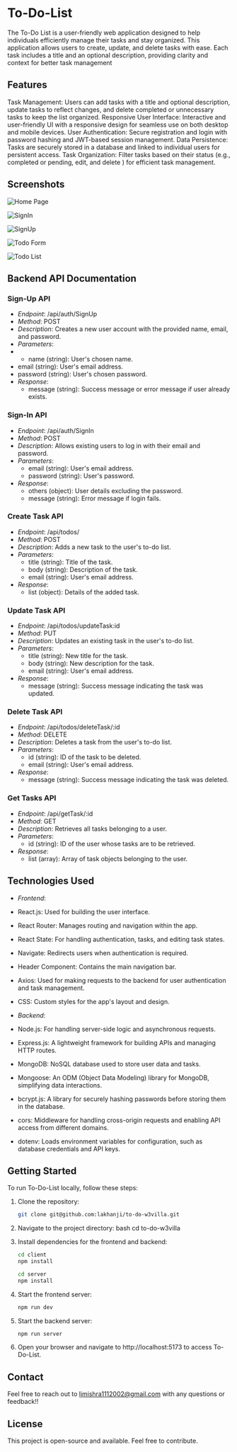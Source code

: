 # To-Do-List

The To-Do List is a user-friendly web application designed to help individuals efficiently manage their tasks and stay organized. This application allows users to create, update, and delete tasks with ease. Each task includes a title and an optional description, providing clarity and context for better task management

## Features

Task Management: Users can add tasks with a title and optional description, update tasks to reflect changes, and delete completed or unnecessary tasks to keep the list organized.
Responsive User Interface: Interactive and user-friendly UI with a responsive design for seamless use on both desktop and mobile devices.
User Authentication: Secure registration and login with password hashing and JWT-based session management.
Data Persistence: Tasks are securely stored in a database and linked to individual users for persistent access.
Task Organization: Filter tasks based on their status (e.g., completed or pending, edit, and delete ) for efficient task management.

## Screenshots

![Home Page](https://i.ibb.co/19qxDyQ/t1.png)

![SignIn](https://i.ibb.co/Njm3Rb4/t3.png)

![SignUp](https://i.ibb.co/Lx8kFBc/t2.png)

![Todo Form](https://i.ibb.co/jfjxf8t/t4.png)

![Todo List](https://i.ibb.co/0Jv26xh/t5.png)



## Backend API Documentation

### Sign-Up API

- *Endpoint*: /api/auth/SignUp
- *Method*: POST
- *Description*: Creates a new user account with the provided name, email, and password.
- *Parameters*:
-   - name (string): User's chosen name.
  - email (string): User's email address.
  - password (string): User's chosen password.
- *Response*:
  - message (string): Success message or error message if user already exists.

### Sign-In API

- *Endpoint*: /api/auth/SignIn
- *Method*: POST
- *Description*: Allows existing users to log in with their email and password.
- *Parameters*:
  - email (string): User's email address.
  - password (string): User's password.
- *Response*:
  - others (object): User details excluding the password.
  - message (string): Error message if login fails.

### Create Task API

- *Endpoint*: /api/todos/
- *Method*: POST
- *Description*: Adds a new task to the user's to-do list.
- *Parameters*:
  - title (string): Title of the task.
  - body (string): Description of the task.
  - email (string): User's email address.
- *Response*:
  - list (object): Details of the added task.

### Update Task API

- *Endpoint*: /api/todos/updateTask:id
- *Method*: PUT
- *Description*: Updates an existing task in the user's to-do list.
- *Parameters*:
    - title (string): New title for the task.
    - body (string): New description for the task.
    - email (string): User's email address.
- *Response*:
    - message (string): Success message indicating the task was updated.

### Delete Task API

- *Endpoint*: /api/todos/deleteTask/:id
- *Method*: DELETE
- *Description*: Deletes a task from the user's to-do list.
- *Parameters*:
    - id (string): ID of the task to be deleted.
    - email (string): User's email address.
- *Response*:
    - message (string): Success message indicating the task was deleted.

### Get Tasks API

- *Endpoint*: /api/getTask/:id
- *Method*: GET
- *Description*: Retrieves all tasks belonging to a user.
- *Parameters*:
    - id (string): ID of the user whose tasks are to be retrieved.
- *Response*:
    - list (array): Array of task objects belonging to the user.

## Technologies Used

- *Frontend*:
- React.js: Used for building the user interface.
- React Router: Manages routing and navigation within the app.
- React State: For handling authentication, tasks, and editing task states.
- Navigate: Redirects users when authentication is required.
- Header Component: Contains the main navigation bar.
- Axios: Used for making requests to the backend for user authentication and task management.
- CSS: Custom styles for the app's layout and design.

- *Backend*:
- Node.js: For handling server-side logic and asynchronous requests.
- Express.js: A lightweight framework for building APIs and managing HTTP routes.
- MongoDB: NoSQL database used to store user data and tasks.
- Mongoose: An ODM (Object Data Modeling) library for MongoDB, simplifying data interactions.
- bcrypt.js: A library for securely hashing passwords before storing them in the database.
- cors: Middleware for handling cross-origin requests and enabling API access from different domains.
- dotenv: Loads environment variables for configuration, such as database credentials and API keys.

## Getting Started

To run To-Do-List locally, follow these steps:

1. Clone the repository:
    ```bash
    git clone git@github.com:lakhanji/to-do-w3villa.git

2. Navigate to the project directory:
    bash
    cd to-do-w3villa

3. Install dependencies for the frontend and backend:
    ```bash
    cd client
    npm install

    cd server
    npm install

4. Start the frontend server:
    ```bash
    npm run dev

5. Start the backend server:
    ```bash
    npm run server

6. Open your browser and navigate to http://localhost:5173 to access To-Do-List.

## Contact

Feel free to reach out to ljmishra1112002@gmail.com with any questions or feedback!!

## License

This project is open-source and available. Feel free to contribute.

